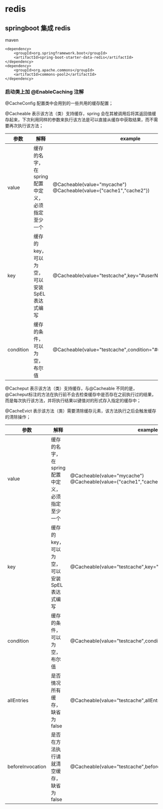 # redis
## springboot 集成 redis

maven
```
<dependency>
    <groupId>org.springframework.boot</groupId>
    <artifactId>spring-boot-starter-data-redis</artifactId>
</dependency>
<dependency>
    <groupId>org.apache.commons</groupId>
    <artifactId>commons-pool2</artifactId>
</dependency>
```

### 启动类上加 @EnableCaching 注解

@CacheConfig 配置类中会用到的一些共用的缓存配置；

@Cacheable 表示该方法（类）支持缓存，spring 会在其被调用后将其返回值缓存起来，下次利用同样的参数来执行该方法是可以直接从缓存中获取结果，而不需要再次执行该方法；

| 参数 | 解释 | example |
| --- | --- | --- |
| value | 缓存的名字，在spring配置中定义，必须指定至少一个 | @Cacheable(value="mycache")<br>@Cacheable(value={"cache1","cache2"}) |
| key | 缓存的key，可以为空，可以安装SpEL表达式编写 | @Cacheable(value="testcache",key="#userName") | 
| condition | 缓存的条件，可以为空，布尔值 | @Cacheable(value="testcache",condition="#userName.legth()>2") |


@Cacheput 表示该方法（类）支持缓存，与@Cacheable 不同的是，@Cacheput标注的方法在执行前不会去检查缓存中是否存在之前执行过的结果，而是每次执行该方法，并将执行结果以键值对的形式存入指定的缓存中；

@CacheEvict 表示该方法（类）需要清除缓存元素，该方法执行之后会触发缓存的清除操作；

| 参数 | 解释 | example |
| --- | --- | --- |
| value | 缓存的名字，在spring配置中定义，必须指定至少一个 | @Cacheable(value="mycache")<br>@Cacheable(value={"cache1","cache2"}) |
| key | 缓存的key，可以为空，可以安装SpEL表达式编写 | @Cacheable(value="testcache",key="#userName") | 
| condition | 缓存的条件，可以为空，布尔值 | @Cacheable(value="testcache",condition="#userName.legth()>2") |
| allEntries | 是否情况所有缓存，缺省为false | @Cacheable(value="testcache",allEntries=true) |
| beforeInvocation | 是否在方法执行请就清空缓存，缺省为false | @Cacheable(value="testcache",beforeInvocation=true) |



